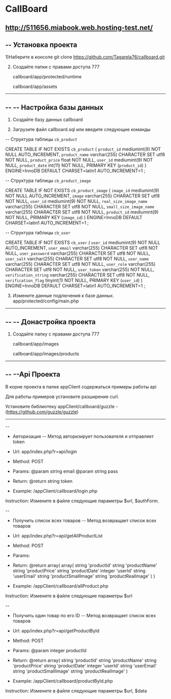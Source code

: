 CallBoard
=======================================================
http://511656.miabook.web.hosting-test.net/
--
-- Установка проекта
--

1)Наберите в консоле
git clone https://github.com/Tagarela76/callboard.git

2) Создайте папки с правами доступа 777

    callboard/app/protected/runtime

    callboard/app/assets

-- --------------------------------------------------------
--
-- Настройка базы данных
--

1) Создайте базу данных callboard

2) Загрузите файл callboard.sql или введите следующие команды


-- Структура таблицы `cb_product`

CREATE TABLE IF NOT EXISTS `cb_product` (
  `product_id` mediumint(9) NOT NULL AUTO_INCREMENT,
  `product_name` varchar(255) CHARACTER SET utf8 NOT NULL,
  `product_price` float NOT NULL,
  `user_id` mediumint(9) NOT NULL,
  `product_date` int(11) NOT NULL,
  PRIMARY KEY (`product_id`)
) ENGINE=InnoDB  DEFAULT CHARSET=latin1 AUTO_INCREMENT=1 ;

-- Структура таблицы `cb_product_image`

CREATE TABLE IF NOT EXISTS `cb_product_image` (
  `image_id` mediumint(9) NOT NULL AUTO_INCREMENT,
  `image` varchar(255) CHARACTER SET utf8 NOT NULL,
  `user_id` mediumint(9) NOT NULL,
  `real_size_image_name` varchar(255) CHARACTER SET utf8 NOT NULL,
  `small_size_image_name` varchar(255) CHARACTER SET utf8 NOT NULL,
  `product_id` mediumint(9) NOT NULL,
  PRIMARY KEY (`image_id`)
) ENGINE=InnoDB  DEFAULT CHARSET=latin1 AUTO_INCREMENT=1 ;

-- Структура таблицы `cb_user`

CREATE TABLE IF NOT EXISTS `cb_user` (
  `user_id` mediumint(9) NOT NULL AUTO_INCREMENT,
  `user_email` varchar(255) CHARACTER SET utf8 NOT NULL,
  `user_password` varchar(255) CHARACTER SET utf8 NOT NULL,
  `user_salt` varchar(255) CHARACTER SET utf8 NOT NULL,
  `user_name` varchar(255) CHARACTER SET utf8 NOT NULL,
  `user_role` varchar(255) CHARACTER SET utf8 NOT NULL,
  `user_token` varchar(255) NOT NULL,
  `verification_string` varchar(255) CHARACTER SET utf8 NOT NULL,
  `verification_flag` tinyint(1) NOT NULL,
  PRIMARY KEY (`user_id`)
) ENGINE=InnoDB  DEFAULT CHARSET=latin1 AUTO_INCREMENT=1 ;

3) Измените данные подлючения к базе данных.
    app/protected/config/main.php

 -- --------------------------------------------------------
--
-- Донастройка проекта
--

1) Создайте папку с правами доступа 777

    callboard/app/images

    callboard/app/images/products

-- --------------------------------------------------------

--
--Api Проекта
--

В корне проекта в папке appClient содержаться примеры работы api

Для работы примеров установите  разширение curl.

Установите библиотеку appClient/callboard/guzzle - (https://github.com/guzzle/guzzle)
-- --------------------------------------------------------
   
--
 * Авторизация
--
Метод авторизирует пользователя и отправляет token

* Url: app/index.php?r=api/login
* Method: POST
* Params:
    @param string email
    @param string pass
* Return:
    @return string token

* Example:
/appClient/callboard/login.php

Instruction:
Измените в файле следующие параметры
$url, $authForm.

--
  * Получить список всех товаров
--
Метод возвращает список всех товаров

* Url: app/index.php?r=api/getAllProductList
* Method: POST
* Params:
* Return:
    @return array(
        array(
          string 'productId'
          string 'productName'
          string 'productPrice'
          string 'productDate'
          integer 'userId'
          string 'userEmail'
          string 'productSmallImage'
          string 'productRealImage'
    )
)

* Example:
/appClient/callboard/allProduct.php

Instruction:
Измените в файле следующие параметры
$url

--
  * Получить один товар по его ID
--
Метод возвращает список всех товаров

* Url: app/index.php?r=api/getProductById
* Method: POST
* Params:
    @param integer productId
* Return:
    @return array(
          string 'productId'
          string 'productName'
          string 'productPrice'
          string 'productDate'
          integer 'userId'
          string 'userEmail'
          string 'productSmallImage'
          string 'productRealImage'
    )

* Example:
/appClient/callboard/productById.php

Instruction:
Измените в файле следующие параметры
$url, $data

